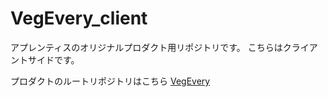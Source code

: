 # VegEvery_client

アプレンティスのオリジナルプロダクト用リポジトリです。
こちらはクライアントサイドです。

プロダクトのルートリポジトリはこちら
[VegEvery](https://github.com/SayuriOkuyama/VegEvery)

